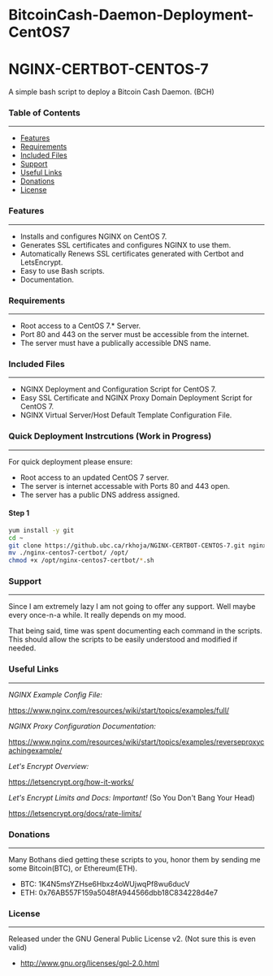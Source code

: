 # BitcoinCash-Daemon-Deployment-CentOS7

# NGINX-CERTBOT-CENTOS-7

A simple bash script to deploy a Bitcoin Cash Daemon. (BCH)


### Table of Contents
---------------------
* [Features](#features)
* [Requirements](#requirements)
* [Included Files](#included-files)
* [Support](#support)
* [Useful Links](#useful-links)
* [Donations](#donations)
* [License](#license)



### Features
-------------

* Installs and configures NGINX on CentOS 7.
* Generates SSL certificates and configures NGINX to use them.
* Automatically Renews SSL certificates generated with Certbot and LetsEncrypt.  
* Easy to use Bash scripts. 
* Documentation.



### Requirements
-------------

* Root access to a CentOS 7.* Server.
* Port 80 and 443 on the server must be accessible from the internet.
* The server must have a publically accessible DNS name.   



### Included Files
------------------

* NGINX Deployment and Configuration Script for CentOS 7.
* Easy SSL Certificate and NGINX Proxy Domain Deployment Script for CentOS 7.
* NGINX Virtual Server/Host Default Template Configuration File.   



### Quick Deployment Instrcutions (Work in Progress)
-----------

For quick deployment please ensure:

* Root access to an updated CentOS 7 server. 
* The server is internet accessable with Ports 80 and 443 open.
* The server has a public DNS address assigned. 


#### Step 1
```bash
yum install -y git
cd ~
git clone https://github.ubc.ca/rkhoja/NGINX-CERTBOT-CENTOS-7.git nginx-centos7-certbot
mv ./nginx-centos7-certbot/ /opt/
chmod +x /opt/nginx-centos7-certbot/*.sh

```



### Support
-----------

Since I am extremely lazy I am not going to offer any support. Well maybe every once-n-a while. It really depends on my mood. 

That being said, time was spent documenting each command in the scripts. This should allow the scripts to be easily understood and modified if needed. 



### Useful Links
-----------------

*NGINX Example Config File:*

https://www.nginx.com/resources/wiki/start/topics/examples/full/

*NGINX Proxy Configuration Documentation:*

https://www.nginx.com/resources/wiki/start/topics/examples/reverseproxycachingexample/

*Let's Encrypt Overview:*

https://letsencrypt.org/how-it-works/

*Let's Encrypt Limits and Docs: Important!* (So You Don't Bang Your Head)

https://letsencrypt.org/docs/rate-limits/




### Donations
-------------

Many Bothans died getting these scripts to you, honor them by sending me some Bitcoin(BTC), or Ethereum(ETH).

 * BTC: 1K4N5msYZHse6Hbxz4oWUjwqPf8wu6ducV
 * ETH: 0x76AB557F159a5048fA944566dbb18C834228d4e7




### License
-----------

Released under the GNU General Public License v2. (Not sure this is even valid)

 * http://www.gnu.org/licenses/gpl-2.0.html
